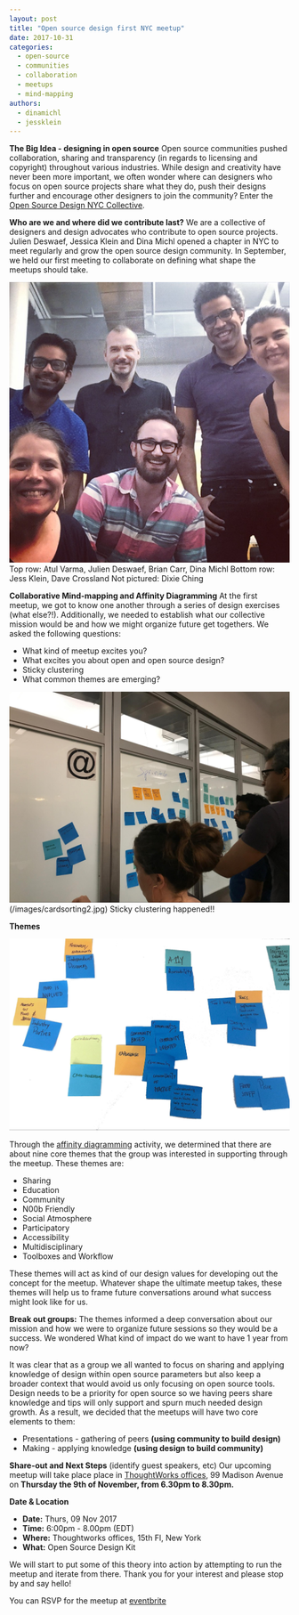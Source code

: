 ```yaml
---
layout: post
title: "Open source design first NYC meetup"
date: 2017-10-31
categories:
  - open-source
  - communities
  - collaboration
  - meetups
  - mind-mapping
authors:
  - dinamichl
  - jessklein
---
```


**The Big Idea - designing in open source**
Open source communities pushed collaboration, sharing and transparency (in regards to licensing and copyright) throughout various industries. While design and creativity have never been more important, we often wonder where can designers who focus on open source projects share what they do, push their designs further and encourage other designers to join the community? Enter the [Open Source Design NYC Collective](http://opensourcedesign.net/events/2017/09/open-source-design-nyc).

**Who are we and where did we contribute last?**
We are a collective of designers and design advocates who contribute to open source projects. Julien Deswaef, Jessica Klein and Dina Michl opened a chapter in NYC to meet regularly and grow the open source design community. In September, we held our first meeting to collaborate on defining what shape the meetups should take.

![nycgroup](/images/nycgroup.jpg)
Top row: Atul Varma, Julien Deswaef, Brian Carr, Dina Michl
Bottom row: Jess Klein, Dave Crossland
Not pictured: Dixie Ching


**Collaborative Mind-mapping and Affinity Diagramming**
At the first meetup, we got to know one another through a series of design exercises (what else?!). Additionally, we needed to establish what our collective mission would be and how we might organize future get togethers.  We asked the following questions:

- What kind of meetup excites you?
- What excites you about open and open source design?
 - Sticky clustering
 - What common themes are emerging?

![sticyclustering](/images/cardsorting1.jpg) (/images/cardsorting2.jpg)
Sticky clustering happened!!

**Themes**

![cardsorting](/images/cardsorting3.jpg)

Through the [affinity diagramming](http://opendesignkit.org/methods/affinity-diagram/) activity, we determined that there are about nine core themes that the group was interested in supporting through the meetup. These themes are:  
- Sharing
- Education
- Community
- N00b Friendly
- Social Atmosphere
- Participatory
- Accessibility
- Multidisciplinary
- Toolboxes and Workflow

These themes will act as kind of our design values for developing out the concept for the meetup. Whatever shape the ultimate meetup takes, these themes will help us to frame future conversations around what success might look like for us.

**Break out groups:**
The themes informed a deep conversation about our mission and how we were to organize future sessions so they would be a success. We wondered What kind of impact do we want to have 1 year from now?

It was clear that as a group we all wanted to focus on sharing and applying knowledge of design within open source parameters but also keep a broader context that would avoid us only focusing on open source tools. Design needs to be a priority for open source so we having peers share knowledge and tips will only support and spurn much needed design growth.
As a result, we decided that the meetups will have two core elements to them:

- Presentations -  gathering of peers **(using community to build design)**
- Making - applying knowledge **(using design to build community)**



**Share-out and Next Steps** (identify guest speakers, etc)
Our upcoming meetup will take place place in [ThoughtWorks offices](https://www.google.com/maps/place/ThoughtWorks,+Inc./@40.7446828,-73.9870632,17z/data=!4m5!3m4!1s0x89c259a7c4fab243:0x7a7b1b141a048edf!8m2!3d40.7446828!4d-73.9848745), 99 Madison Avenue on **Thursday the 9th of November, from 6.30pm to 8.30pm.**

**Date & Location**
- **Date:** Thurs, 09 Nov 2017
- **Time:** 6:00pm - 8.00pm (EDT)
- **Where:** Thoughtworks offices, 15th Fl, New York
- **What:** Open Source Design Kit

We will start to put some of this theory into action by attempting to run the meetup and iterate from there. Thank you for your interest and please stop by and say hello!

You can RSVP for the meetup at [eventbrite](https://www.eventbrite.com/e/open-source-design-meetup-tickets-39225344060?utm_source=eb_email&utm_medium=email&utm_campaign=new_event_email&utm_term=viewmyevent_button)
